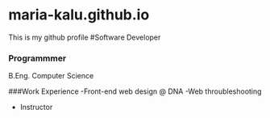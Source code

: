 # maria-kalu.github.io
This is my github profile
#Software Developer
### Programmmer

B.Eng. Computer Science

###Work Experience
-Front-end web design @ DNA
-Web throubleshooting
- Instructor

